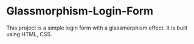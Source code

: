 # Glassmorphism-Login-Form
This project is a simple login form with a glassmorphism effect. It is built using HTML, CSS.

